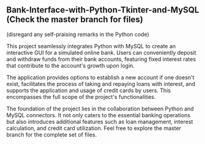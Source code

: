 ## Bank-Interface-with-Python-Tkinter-and-MySQL (Check the master branch for files)
(disregard any self-praising remarks in the Python code)

This project seamlessly integrates Python with MySQL to create an interactive GUI for a simulated online bank. Users can conveniently deposit and withdraw funds from their bank accounts, featuring fixed interest rates that contribute to the account's growth upon login.

The application provides options to establish a new account if one doesn't exist, facilitates the process of taking and repaying loans with interest, and supports the application and usage of credit cards by users. This encompasses the full scope of the project's functionalities.

The foundation of the project lies in the collaboration between Python and MySQL connectors. It not only caters to the essential banking operations but also introduces additional features such as loan management, interest calculation, and credit card utilization. Feel free to explore the master branch for the complete set of files.
